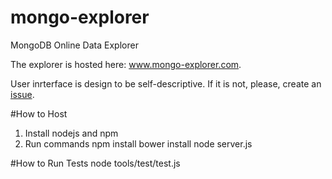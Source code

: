 # mongo-explorer
MongoDB Online Data Explorer

The explorer is hosted here: www.mongo-explorer.com.

User inrterface is design to be self-descriptive. If it is not, please, create an [issue](https://github.com/pcherkasova/mongo-explorer/issues).


#How to Host
1. Install nodejs and npm
2. Run commands
  npm install
  bower install
  node server.js


#How to Run Tests
node tools/test/test.js





